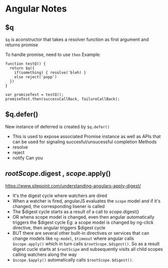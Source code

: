 # Angular Notes


## $q
`$q` is aconstructor that takes a resolver function as first argument and returns promise

To handle promise, need to use `then`
Example:
```
function testQ() {
  return $q({
    if(something) { resolve('bleh) }
    else reject('popp')
  })
}

var promiseTest = testQ();
promiseTest.then(successCallBack, failureCallBack);

```

## $q.defer()
New instance of deferred is created by `$q.defer()`
- This is used to expose associated Promise instance as well as APIs that can be used for signaling succesful/unsucessful completion
Methods
- resolve
- reject
- notify
Can you

## $rootScope.$digest , $scope.$apply()
https://www.sitepoint.com/understanding-angulars-apply-digest/
- It's the digest cycle where watchers are dired
- When a watcher is fired, angularJS evaluates the `scope` model and if it's changed, the corresponding lisener is called
- The $digest cycle starts as a result of a call to $scope.$digest()
- OR whena scope model is changed, even then angular automatically triggers the $digest cycle
  Eg: a scope model is changed by ng-click directive, then angular triggers $digest cycle
- BUT there are several other built-in directives or services  that can change models like `ng-model`, `$timeout` where angular calls `$scope.apply()` which in turn calls `$rootScope.$digest()`. So as a result digest cucle starts at `$rootScipe` and subsequently visits all child scopes calling watchers along the way
- `$scope.$apply()` automatically calls `$rootScope.$digest()`.
